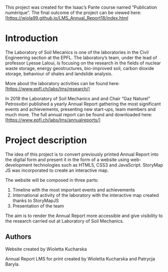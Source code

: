 
This project was created for the Isaac’s Pante course named “Publication numérique”. 
The final outcome of the project can be viewed here: [https://wiola99.github.io/LMS_Annual_Report18/index.html
# Introduction

The Laboratory of Soil Mecanics is one of the laboratories in the Civil Engineering section at the EPFL. The laboratory’s team, under the lead of professor Lyesse Laloui, is focusing on the research in the fields of nuclear waste storage, energy geostructures, bio-improved soil, carbon dioxide storage, behaviour of shales and landslide analysis. 

More about the laboratory activities can be found here: [https://www.epfl.ch/labs/lms/research/]

In 2018 the Laboratory of Soil Mechanics and and Chair “Gaz Naturel” Petrosvibri published a yearly Annual Report gathering the most significant events and achievements, presenting new start-ups, team members and much more. 
The full annual report can be found and downloaded here: [https://www.epfl.ch/labs/lms/annualreports/]

# Project description

The idea of this project is to convert previously printed Annual Report into the digital form and present it in the form of a website using web-development technologies such as HTML5, CSS3 and JavaScript. StoryMap JS was incorporated to create an interactive map. 

The website will be composed in three parts: 
1.	Timeline with the most important events and achievements
2.	International activity of the laboratory with the interactive map created thanks to StoryMapJS
3.	Presentation of the team 

The aim is to render the Annual Report more accessible and give visibility to the research carried out at Laboratory of Soil Mechanics. 





## Authors

Website created by Wioletta Kucharska

Annual Report LMS for print created by Wioletta Kucharska and Patrycja Baryla. 
